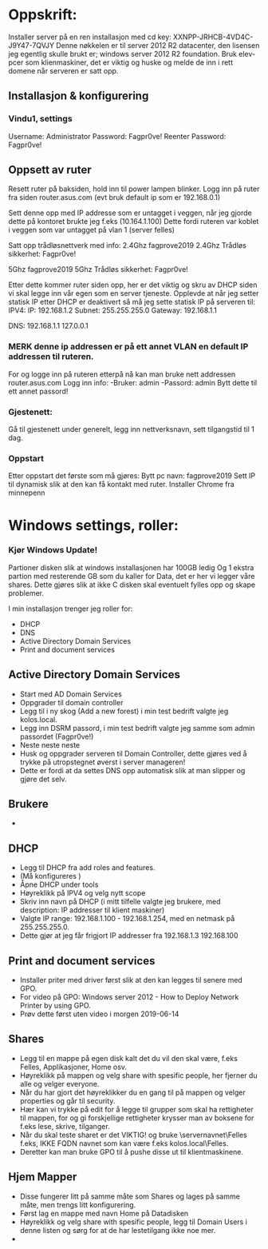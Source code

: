 # Oppskrift:

Installer server på en ren installasjon med cd key: XXNPP-JRHCB-4VD4C-J9Y47-7QVJY
Denne nøkkelen er til server 2012 R2 datacenter, den lisensen jeg egentlig skulle brukt er; windows server 2012 R2 foundation.
Bruk elev-pcer som klienmaskiner, det er viktig og huske og melde de inn i rett domene når serveren er satt opp.

## Installasjon & konfigurering

### Vindu1, settings
Username: Administrator
Password: Fagpr0ve!
Reenter Password: Fagpr0ve!

## Oppsett av ruter

Resett ruter på baksiden, hold inn til power lampen blinker.
Logg inn på ruter fra siden router.asus.com (evt bruk default ip som er 192.168.0.1)

Sett denne opp med IP addresse som er untagget i veggen, når jeg gjorde dette på kontoret brukte jeg f.eks (10.164.1.100)
Dette fordi ruteren var koblet i veggen som var untagget på vlan 1 (server felles)

Satt opp trådløsnettverk med info:
2.4Ghz fagprove2019
2.4Ghz Trådløs sikkerhet: Fagpr0ve!

5Ghz fagprove2019
5Ghz Trådløs sikkerhet: Fagpr0ve!

Etter dette kommer ruter siden opp, her er det viktig og skru av DHCP siden vi skal legge inn vår egen som en server tjeneste.
Opplevde at når jeg setter statisk IP etter DHCP er deaktivert så må jeg sette statisk IP på serveren til:
IPV4:
IP: 192.168.1.2
Subnet: 255.255.255.0
Gateway: 192.168.1.1

DNS:
192.168.1.1
127.0.0.1

### MERK denne ip addressen er på ett annet VLAN en default IP addressen til ruteren.

For og logge inn på ruteren etterpå nå kan man bruke nett addressen router.asus.com
Logg inn info:
-Bruker: admin
-Passord: admin
Bytt dette til ett annet passord!

### Gjestenett:
Gå til gjestenett under generelt, legg inn nettverksnavn, sett tilgangstid til 1 dag.

### Oppstart
Etter oppstart det første som må gjøres:
Bytt pc navn: fagprove2019
Sett IP til dynamisk slik at den kan få kontakt med ruter.
Installer Chrome fra minnepenn

# Windows settings, roller:

### Kjør Windows Update!

Partioner disken slik at windows installasjonen har 100GB ledig
Og 1 ekstra partion med resterende GB som du kaller for Data, det er her vi legger våre shares.
Dette gjøres slik at ikke C disken skal eventuelt fylles opp og skape problemer.

I min installasjon trenger jeg roller for:
- DHCP
- DNS
- Active Directory Domain Services
- Print and document services

## Active Directory Domain Services
- Start med AD Domain Services
- Oppgrader til domain controller
- Legg til i ny skog (Add a new forest) i min test bedrift valgte jeg kolos.local.
- Legg inn DSRM passord, i min test bedrift valgte jeg samme som admin passordet (Fagpr0ve!)
- Neste neste neste
- Husk og oppgrader serveren til Domain Controller, dette gjøres ved å trykke på utropstegnet øverst i server manageren!
- Dette er fordi at da settes DNS opp automatisk slik at man slipper og gjøre det selv.

## Brukere
-

## DHCP
- Legg til DHCP fra add roles and features.
- (Må konfigureres )
- Åpne DHCP under tools
- Høyreklikk på IPV4 og velg nytt scope
- Skriv inn navn på DHCP (i mitt tilfelle valgte jeg brukere, med description: IP addresser til klient maskiner)
- Valgte IP range: 192.168.1.100 - 192.168.1.254, med en netmask på 255.255.255.0.
- Dette gjør at jeg får frigjort IP addresser fra 192.168.1.3 192.168.100

## Print and document services
- Installer priter med driver først slik at den kan legges til senere med GPO.
- For video på GPO: Windows server 2012 - How to Deploy Network Printer by using GPO.
- Prøv dette først uten video i morgen 2019-06-14

## Shares
- Legg til en mappe på egen disk kalt det du vil den skal være, f.eks Felles, Applikasjoner, Home osv.
- Høyreklikk på mappen og velg share with spesific people, her fjerner du alle og velger everyone.
- Når du har gjort det høyreklikker du en gang til på mappen og velger properties og går til security.
- Hær kan vi trykke på edit for å legge til grupper som skal ha rettigheter til mappen, for og gi forskjellige rettigheter krysser man av boksene for f.eks lese, skrive, tilganger.
- Når du skal teste sharet er det VIKTIG! og bruke \\servernavnet\Felles f.eks, IKKE FQDN navnet som kan være f.eks kolos.local\Felles.
- Deretter kan man bruke GPO til å pushe disse ut til klientmaskinene.

## Hjem Mapper
- Disse fungerer litt på samme måte som Shares og lages på samme måte, men trengs litt konfigurering.
- Først lag en mappe med navn Home på Datadisken
- Høyreklikk og velg share with spesific people, legg til Domain Users i denne listen og sørg for at de har lestetilgang ikke noe mer.
-
